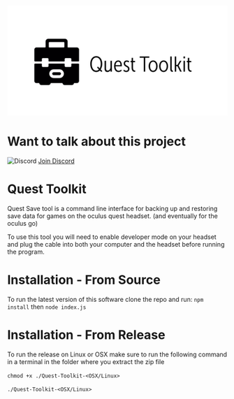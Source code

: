 ![Banner](./assets/Quest-Toolkit-Banner.png)
# Want to talk about this project

![Discord](https://img.shields.io/discord/581861938141855775.svg?color=green&label=Discord&logo=discord&style=plastic)
[Join Discord](https://discordapp.com/invite/hgwCxtJ)
# Quest Toolkit

Quest Save tool is a command line interface for backing up and restoring save data for games on the oculus quest headset. (and eventually for the oculus go)

To use this tool you will need to enable developer mode on your headset and plug the cable into both your computer and the headset before running the program.

# Installation - From Source
To run the latest version of this software clone the repo and run:
`npm install`
then
`node index.js`

# Installation - From Release
To run the release on Linux or OSX make sure to run the following command in a terminal in the folder where you extract the zip file

`chmod +x ./Quest-Toolkit-<OSX/Linux>`

`./Quest-Toolkit-<OSX/Linux>`
